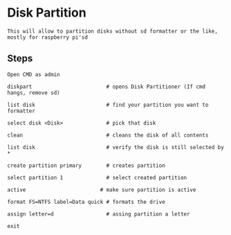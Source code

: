 # Disk Partition

    This will allow to partition disks without sd formatter or the like, mostly for raspberry pi'sd
    
## Steps

    Open CMD as admin
    
    diskpart                        # opens Disk Partitioner (If cmd hangs, remove sd)
            
    list disk                       # find your partition you want to formatter
            
    select disk <Disk>              # pick that disk
            
    clean                           # cleans the disk of all contents
            
    list disk                       # verify the disk is still selected by *
        
    create partition primary        # creates partition
        
    select partition 1              # select created partition
        
    active                        # make sure partition is active
    
    format FS=NTFS label=Data quick # formats the drive
    
    assign letter=d                 # assing partition a letter
    
    exit